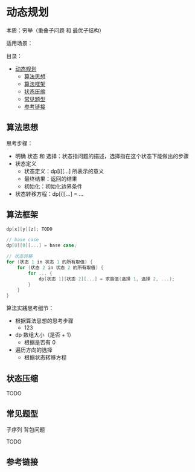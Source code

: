 # 动态规划

本质：穷举（重叠子问题 和 最优子结构）

适用场景：

目录：

- [动态规划](#动态规划)
  - [算法思想](#算法思想)
  - [算法框架](#算法框架)
  - [状态压缩](#状态压缩)
  - [常见题型](#常见题型)
  - [参考链接](#参考链接)

## 算法思想

思考步骤：

* 明确 状态 和 选择：状态指问题的描述，选择指在这个状态下能做出的步骤
* 状态定义
  * 状态定义：dp[i][...] 所表示的意义
  * 最终结果：返回的结果
  * 初始化：初始化边界条件
* 状态转移方程：dp[i][...] = ...

## 算法框架

```C++
dp[x][y][z]; TODO

// base case
dp[0][0][...] = base case;

// 状态转移
for (状态 1 in 状态 1 的所有取值) {
    for (状态 2 in 状态 2 的所有取值) {
        for ... {
            dp[状态 1][状态 2][...] = 求最值(选择 1, 选择 2, ...);
        }
    }
}
```

算法实践思考细节：

* 根据算法思想的思考步骤
  * 123
* dp 数组大小（是否 + 1）
  * 根据是否有 0
* 遍历方向的选择
  * 根据状态转移方程

## 状态压缩

TODO

## 常见题型

子序列
背包问题

TODO

## 参考链接
